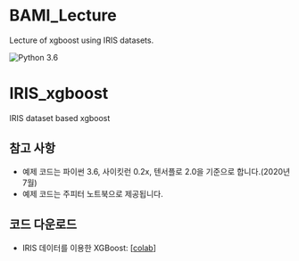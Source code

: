 # BAMI_Lecture
Lecture of xgboost using IRIS datasets.  
   
![Python 3.6](https://img.shields.io/badge/Python-3.6-blue.svg)

# IRIS_xgboost
IRIS dataset based xgboost

## 참고 사항
- 예제 코드는 파이썬 3.6, 사이킷런 0.2x, 텐서플로 2.0을 기준으로 합니다.(2020년 7월)
- 예제 코드는 주피터 노트북으로 제공됩니다.

## 코드 다운로드

* IRIS 데이터를 이용한 XGBoost: [[colab](https://colab.research.google.com/github/HeewonChung92/BAMI_Lecture/blob/master/IRIS_xgboost.ipynb)]

